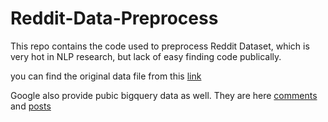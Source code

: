 # Reddit-Data-Preprocess

This repo contains the code used to preprocess Reddit Dataset, which is very hot in NLP research, but lack of easy finding code publically.

you can find the original data file from this [link](https://www.reddit.com/r/datasets/comments/3bxlg7/i_have_every_publicly_available_reddit_comment/)

Google also provide pubic bigquery data as well. They are here 
[comments](https://bigquery.cloud.google.com/dataset/fh-bigquery:reddit_comments)
and [posts](https://bigquery.cloud.google.com/dataset/fh-bigquery:reddit_posts)
